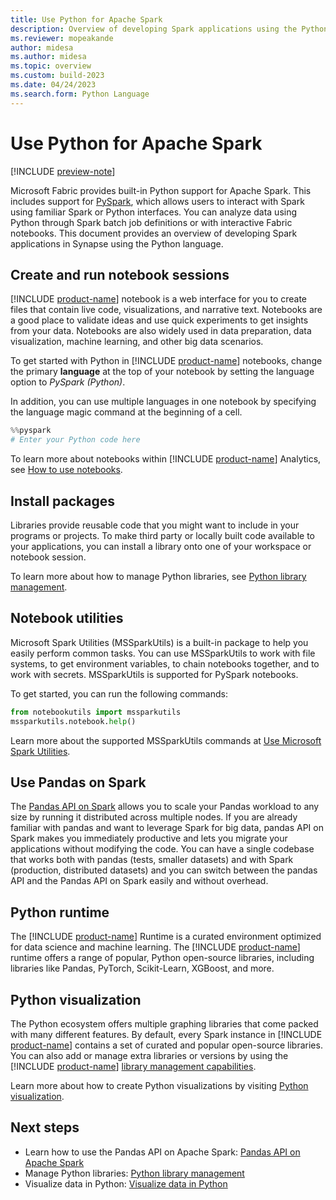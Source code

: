 ```yaml
---
title: Use Python for Apache Spark
description: Overview of developing Spark applications using the Python language.
ms.reviewer: mopeakande
author: midesa
ms.author: midesa
ms.topic: overview 
ms.custom: build-2023
ms.date: 04/24/2023
ms.search.form: Python Language
---
```


# Use Python for Apache Spark

[!INCLUDE [preview-note](../../includes/preview-note.md)]

Microsoft Fabric provides built-in Python support for Apache Spark. This includes support for [PySpark](https://spark.apache.org/docs/latest/api/python/index.html), which allows users to interact with Spark using familiar Spark or Python interfaces. You can analyze data using Python through Spark batch job definitions or with interactive Fabric notebooks. This document provides an overview of developing Spark applications in Synapse using the Python language.

## Create and run notebook sessions

[!INCLUDE [product-name](../../includes/product-name.md)] notebook is a web interface for you to create files that contain live code, visualizations, and narrative text. Notebooks are a good place to validate ideas and use quick experiments to get insights from your data. Notebooks are also widely used in data preparation, data visualization, machine learning, and other big data scenarios.

To get started with Python in [!INCLUDE [product-name](../../includes/product-name.md)] notebooks, change the primary **language** at the top of your notebook by setting the language option to _PySpark (Python)_.

In addition, you can use multiple languages in one notebook by specifying the language magic command at the beginning of a cell.

```Python
%%pyspark
# Enter your Python code here
```

To learn more about notebooks within [!INCLUDE [product-name](../../includes/product-name.md)] Analytics, see [How to use notebooks](../../data-engineering/how-to-use-notebook.md).

## Install packages

Libraries provide reusable code that you might want to include in your programs or projects. To make third party or locally built code available to your applications, you can install a library onto one of your workspace or notebook session.

To learn more about how to manage Python libraries, see [Python library management](./python-library-management.md).

## Notebook utilities

Microsoft Spark Utilities (MSSparkUtils) is a built-in package to help you easily perform common tasks. You can use MSSparkUtils to work with file systems, to get environment variables, to chain notebooks together, and to work with secrets. MSSparkUtils is supported for PySpark notebooks.

To get started, you can run the following commands:

```python
from notebookutils import mssparkutils
mssparkutils.notebook.help()

```

Learn more about the supported MSSparkUtils commands at [Use Microsoft Spark Utilities](../../data-engineering/microsoft-spark-utilities.md).

## Use Pandas on Spark

The [Pandas API on Spark](https://spark.apache.org/docs/3.3.0/api/python/getting_started/quickstart_ps.html) allows you to scale your Pandas workload to any size by running it distributed across multiple nodes. If you are already familiar with pandas and want to leverage Spark for big data, pandas API on Spark makes you immediately productive and lets you migrate your applications without modifying the code. You can have a single codebase that works both with pandas (tests, smaller datasets) and with Spark (production, distributed datasets) and you can switch between the pandas API and the Pandas API on Spark easily and without overhead.

## Python runtime

The [!INCLUDE [product-name](../../includes/product-name.md)] Runtime is a curated environment optimized for data science and machine learning. The [!INCLUDE [product-name](../../includes/product-name.md)] runtime offers a range of popular, Python open-source libraries, including libraries like Pandas, PyTorch, Scikit-Learn, XGBoost, and more.

## Python visualization

The Python ecosystem offers multiple graphing libraries that come packed with many different features. By default, every Spark instance in [!INCLUDE [product-name](../../includes/product-name.md)] contains a set of curated and popular open-source libraries. You can also add or manage extra libraries or versions by using the [!INCLUDE [product-name](../../includes/product-name.md)] [library management capabilities](./python-library-management.md).

Learn more about how to create Python visualizations by visiting [Python visualization](../python-guide/python-visualizations.md).

## Next steps

- Learn how to use the Pandas API on Apache Spark: [Pandas API on Apache Spark](https://spark.apache.org/docs/3.3.0/api/python/getting_started/quickstart_ps.html)
- Manage Python libraries: [Python library management](./python-library-management.md)
- Visualize data in Python: [Visualize data in Python](./python-visualizations.md)
